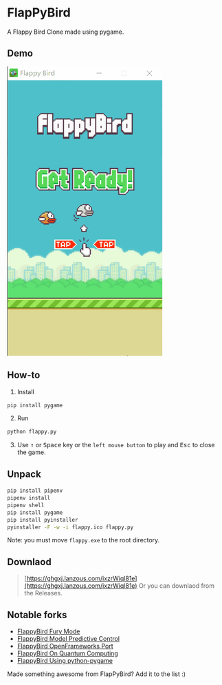 # FlapPyBird
A Flappy Bird Clone made using pygame.
## Demo
![Flappy Bird](demo.gif)

## How-to
1. Install
```bash
pip install pygame
```
2. Run
```bash
python flappy.py
```
3. Use <kbd>&uarr;</kbd> or <kbd>Space</kbd> key or the `left mouse button` to play and <kbd>Esc</kbd> to close the game.
## Unpack
```bash
pip install pipenv
pipenv install
pipenv shell
pip install pygame
pip install pyinstaller
pyinstaller -F -w -i flappy.ico flappy.py
```
Note: you must move `flappy.exe` to the root directory.
## Downlaod
> [https://ghgxj.lanzous.com/ixzrWiql81e](https://ghgxj.lanzous.com/ixzrWiql81e)
Or you can downlaod from the Releases.
## Notable forks
- [FlappyBird Fury Mode](https://github.com/Cc618/FlapPyBird)
- [FlappyBird Model Predictive Control](https://github.com/philzook58/FlapPyBird-MPC)
- [FlappyBird OpenFrameworks Port](https://github.com/TheLogicMaster/ofFlappyBird)
- [FlappyBird On Quantum Computing](https://github.com/WingCode/QuFlapPyBird)
- [FlappyBird Using python-pygame](https://github.com/sourabhv/FlapPyBird)

Made something awesome from FlapPyBird? Add it to the list :)
